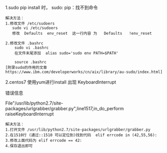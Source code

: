 1.sudo pip install  时， sudo: pip：找不到命令

```
解决方法：
1.修改文件 /etc/sudoers
   sudo vi /etc/sudoers
   修改  Defaults  env_reset  这一行内容 为   Defaults   !env_reset

2.修改文件 .bashrc
	sudo vi .bashrc
	在文件末尾添加  alias sudo='sudo env PATH=$PATH'
	
	source .bashrc
[附录sudo的作用的文章 https://www.ibm.com/developerworks/cn/aix/library/au-sudo/index.html]
```

2.centos7 使用yum进行install 出现 KeyboardInterrupt

错误信息 

File"/usr/lib/python2.7/site-packages/urlgrabber/grabber.py",line1517,in_do_perform 
raiseKeyboardInterrupt

```
解决方法：
1.打开文件 /usr/lib/python2.7/site-packages/urlgrabber/grabber.py 
2.在1510行 (通过::1510 可以定位到)找到代码  elif errcode in (42,55,56): 
3.修改上面代码为 elif errcode == 42:
4.保存退出即可
```



 